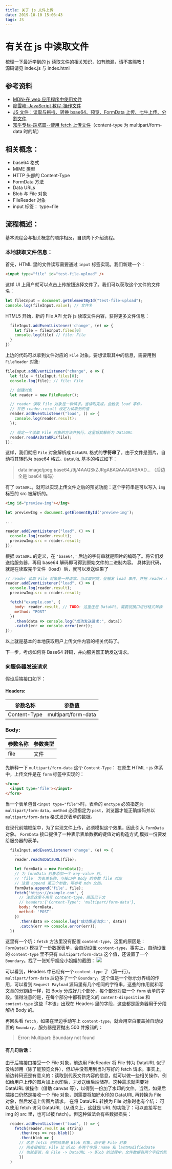 ```yaml
---
title: 关于 js 文件上传
date: 2019-10-10 15:06:43
tags: JS
---
```


# 有关在 js 中读取文件

梳理一下最近学到的 js 读取文件的相关知识，如有疏漏，请不吝赐教！  
源码请见 index.js 与 index.html

## 参考资料

- [MDN-在 web 应用程序中使用文件](https://developer.mozilla.org/zh-CN/docs/Web/API/File/Using_files_from_web_applications)
- [廖雪峰-JavaScript 教程-操作文件](https://www.liaoxuefeng.com/wiki/1022910821149312/1023022494381696)
- [JS 文件：读取与拖拽、转换 bsae64、预览、FormData 上传、七牛上传、分割文件](https://github.com/amandakelake/blog/issues/40)
- [知乎专栏-踩坑篇--使用 fetch 上传文件](https://zhuanlan.zhihu.com/p/34291688)（content-type 为 multipart/form-data 时的坑）

## 相关概念：

- base64 格式
- MIME 类型
- HTTP 头部的 Content-Type
- FormData 方法
- Data URLs
- Blob 与 File 对象
- FileReader 对象
- input 标签： type=file

## 流程概述：

基本流程会与相关概念的顺序相反，自顶向下介绍流程。

### 本地获取文件信息：

首先，HTML 里的文件读写需要通过 `input` 标签实现。我们新建一个：

```html
<input type="file" id="test-file-upload" />
```

这样 UI 上用户就可以点击上传按钮选择文件了。我们可以获取这个文件的文件名：

```js
let fileInput = document.getElementById("test-file-upload");
console.log(fileInput.value); // 文件名
```

HTML5 开始，新的 File API 允许 js 读取文件内容，获得更多文件信息：

```js
  fileInput.addEventListener('change', (e) => {
    let file = fileInput.files[0]
    console.log(file) // file: File
  }
})
```

上边的代码可以拿到文件对应的 `File` 对象。要想读取其中的信息，需要用到 `FileReader` 对象:

```js
fileInput.addEventListener("change", e => {
  let file = fileInput.files[0];
  console.log(file); // file: File

  // 创建对象
  let reader = new FileReader();

  // reader 读取 File 对象是一种请求。当读取完成，会触发 load 事件，
  // 并把 reader.result 设定为读取到的值
  reader.addEventListener("load", () => {
    console.log(reader.result);
  });

  // 规定一个读取 File 对象的方法并执行，这里将其解析为 DataURL
  reader.readAsDataURL(file);
});
```

这样，我们就把 `File` 对象解析成 `DataURL` 格式的**字符串**了。由于文件是图片，自动将其转码为 base64 格式。`DataURL` 基本的格式如下：

> data:image/jpeg;base64,/9j/4AAQSkZJRgABAQAAAQABAAD...
> （后边全是 bse64 编码）

有了 `DataURL`，就可以实现上传文件之后的预览功能：这个字符串是可以写入 `img` 标签的 src 被解析的。

```html
<img id="preview-img"></img>
```

```js
let previewImg = document.getElementById('preview-img');

...

reader.addEventListener("load", () => {
  console.log(reader.result);
  previewImg.src = reader.result;
});
```

根据 `DataURL` 的定义，在 `'base64,'` 后边的字符串就是图片的编码了。将它们发送给服务器，再用 base64 解码即可得到原始文件的二进制内容。
具体到代码，就是在读取完毕文件（load）后，就可以发送结果了

```js
// reader 读取 File 对象是一种请求。当读取完成，会触发 load 事件，并把 reader.result 设定为读取到的值
reader.addEventListener("load", () => {
  console.log(reader.result);
  previewImg.src = reader.result;

  fetch("example.com", {
    body: reader.result, // TODO: 这里还是 DataURL，需要视接口进行格式转换
    method: "POST"
  })
    .then(data => console.log("成功发送请求:", data))
    .catch(err => console.error(err));
});
```

以上就是基本的本地获取用户上传文件内容的相关代码了。

下一步，考虑如何将 Base64 转码，并向服务器正确发送请求。

### 向服务器发送请求

假设后端接口如下：

#### Headers:

| 参数名称     | 参数值              |
| ------------ | ------------------- |
| Content-Type | multipart/form-data |

### Body:

| 参数名称 | 参数类型 |
| -------- | -------- |
| file     | 文件     |

先解释一下 `multipart/form-data` 这个 `Content-Type`：
在原生 HTML - js 体系中，上传文件是在 `form` 标签中实现的：

```html
<form>
  <input type='file'></input>
</form>
```

当一个表单包含`<input type="file">`时，表单的 `enctype` 必须指定为 `multipart/form-data`，`method` 必须指定为 `post`，浏览器才能正确编码并以 `multipart/form-data` 格式发送表单的数据。

在现代前端框架中，为了实现文件上传，必须模拟这个效果，因此引入 `FormData` 对象。
`FormData` 接口提供了一种表示表单数据的键值对的构造方式,模拟一份要发给服务器的表单。

```js
  fileInput.addEventListener('change', (e) => {
    ...
    reader.readAsDataURL(file);

    let formData = new FormData();
    // 为 formData 对象添加一个 key-value 对。
    // 'file' 为表单名称，与接口中 Body 的参数 file 对应
    // 注意 append 第三个参数，可参考 mdn 文档。
    formData.append('file', file);
    fetch('https://example.com', {
      // 注意这里不用写 content-tpye，原因见下文
      // headers:{'Content-Type': 'multipart/form-data'},
      body: formData,
      method: 'POST'
    })
      .then(data => console.log('成功发送请求:', data))
      .catch(err => console.error(err));
  })
```

这里有一个坑：`fetch` 方法里没有配置 `content-type`，这里的原因是：`FormData()` 模拟了一份数据表单，会自动设置 `content-type`，事实上，自动设置的 `content-type` 里不只有 `multipart/form-data` 这个值，还设置了一个 `Boundary`。找了一张知乎[柳兮](https://zhuanlan.zhihu.com/p/34291688)小姐姐的截图：
![](https://imbant-blog.oss-cn-shanghai.aliyuncs.com/blog-img/3/%E5%85%B3%E4%BA%8E-js-%E6%96%87%E4%BB%B6%E4%B8%8A%E4%BC%A01.jpg)

可以看到，Headers 中已经有一个 `content-type` 了（第一行）。`multipart/form-data` 后边多了一个 `Boundary`。这个值是一个标示分界线的作用，可以看到 `Request Payload` 源码里有几个相同的字符串，这些的作用就和写文章的分割线一样，把 Body 分成好几个部分，每个部分对应一个 `form` 表单的字段。值得注意的是，在每个部分中都有新定义的 `content-disposition` 和 `content-type` 这些「本该」出现在 Headers 里的字段，这些都是服务器用于分段解析 Body 的。

再回头看 `fetch`，如果在里边手动写上 `content-type`，就会用空白覆盖掉自动设置的 `Boundary`，服务器是要抛出 500 并报错的：

> Error: Multipart: Boundary not found

#### 有几句后话：

由于后端接口接受一个 File 对象，前边用 FileReader 将 File 转为 DataURL 似乎没啥卵用（除了能预览文件），但却并没有用到当时写好的 fetch 请求。事实上，前边转码还是有意义的：读取到代表文件内容的信息，就可以做一些相关操作，例如给用户上传的图片加上水印后，才发送给后端储存。这种需求就需要对 DataURL 做操作（借助 canvas 等），以得到一份加了水印的文件。当然，如果后端接口仍然是接收一个 File 对象，则需要将加好水印的 DataURL 再转换为 File 对象，然后发送上传图片请求。
在将 DataURL 转换为 File 对象时也有个坑：
可以使用 fetch 访问 DataURL（从语义上，这就是 URL 的功能了：可以直接写在 img 的 src 里，也可以被 fetch）。但这种做法会有些数据损失：

```js
  reader.addEventListener('load', () => {
    fetch(reader.result as string)
      .then(res => res.blob())
      .then(blob => {
      // 这里 fetch 到的结果是 Blob 对象，而不是 File 对象
      // 两者很相似，File 比 Blob 多两个字段：name 和 lastModifiedDate
      // 也就是说，在 File -> DataURL -> Blob 的过程中，文件数据有两个字段的损失
      })
  )
```

